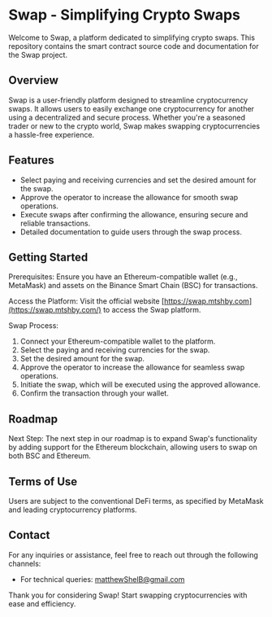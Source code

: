 # Swap - Simplifying Crypto Swaps

Welcome to Swap, a platform dedicated to simplifying crypto swaps. This repository contains the smart contract source code and documentation for the Swap project.
 

## Overview

Swap is a user-friendly platform designed to streamline cryptocurrency swaps. It allows users to easily exchange one cryptocurrency for another using a decentralized and secure process. Whether you're a seasoned trader or new to the crypto world, Swap makes swapping cryptocurrencies a hassle-free experience.
 

## Features

- Select paying and receiving currencies and set the desired amount for the swap.
- Approve the operator to increase the allowance for smooth swap operations.
- Execute swaps after confirming the allowance, ensuring secure and reliable transactions.
- Detailed documentation to guide users through the swap process.
 

## Getting Started

Prerequisites: Ensure you have an Ethereum-compatible wallet (e.g., MetaMask) and assets on the Binance Smart Chain (BSC) for transactions.

Access the Platform: Visit the official website [https://swap.mtshby.com](https://swap.mtshby.com/)  to access the Swap platform.

Swap Process:
1. Connect your Ethereum-compatible wallet to the platform.
2. Select the paying and receiving currencies for the swap.
3. Set the desired amount for the swap.
4. Approve the operator to increase the allowance for seamless swap operations.
5. Initiate the swap, which will be executed using the approved allowance.
6. Confirm the transaction through your wallet.
 
  
## Roadmap

Next Step: The next step in our roadmap is to expand Swap's functionality by adding support for the Ethereum blockchain, allowing users to swap on both BSC and Ethereum.
 

## Terms of Use

Users are subject to the conventional DeFi terms, as specified by MetaMask and leading cryptocurrency platforms.

 
## Contact

For any inquiries or assistance, feel free to reach out through the following channels:

- For technical queries: [matthewShelB@gmail.com](mailto:matthewShelB@gmail.com)
 
  
   
Thank you for considering Swap! Start swapping cryptocurrencies with ease and efficiency.


